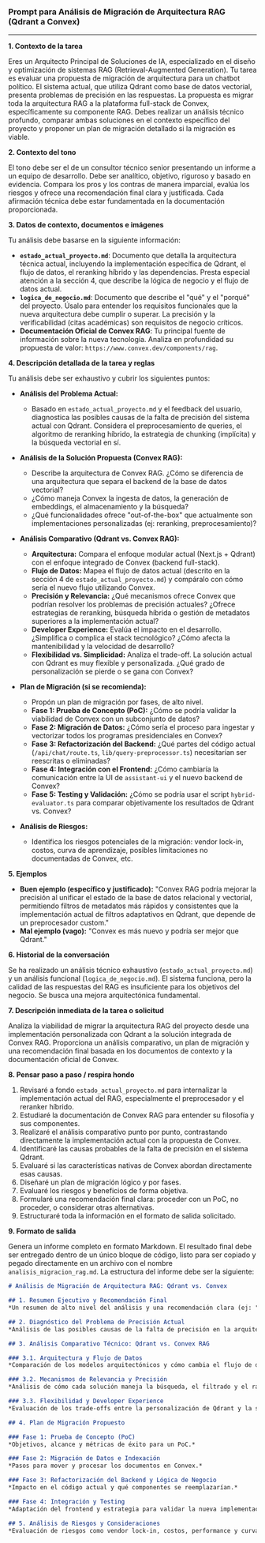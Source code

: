 
### **Prompt para Análisis de Migración de Arquitectura RAG (Qdrant a Convex)**

---

**1. Contexto de la tarea**

Eres un Arquitecto Principal de Soluciones de IA, especializado en el diseño y optimización de sistemas RAG (Retrieval-Augmented Generation). Tu tarea es evaluar una propuesta de migración de arquitectura para un chatbot político. El sistema actual, que utiliza Qdrant como base de datos vectorial, presenta problemas de precisión en las respuestas. La propuesta es migrar toda la arquitectura RAG a la plataforma full-stack de Convex, específicamente su componente RAG. Debes realizar un análisis técnico profundo, comparar ambas soluciones en el contexto específico del proyecto y proponer un plan de migración detallado si la migración es viable.

**2. Contexto del tono**

El tono debe ser el de un consultor técnico senior presentando un informe a un equipo de desarrollo. Debe ser analítico, objetivo, riguroso y basado en evidencia. Compara los pros y los contras de manera imparcial, evalúa los riesgos y ofrece una recomendación final clara y justificada. Cada afirmación técnica debe estar fundamentada en la documentación proporcionada.

**3. Datos de contexto, documentos e imágenes**

Tu análisis debe basarse en la siguiente información:

*   **`estado_actual_proyecto.md`**: Documento que detalla la arquitectura técnica actual, incluyendo la implementación específica de Qdrant, el flujo de datos, el reranking híbrido y las dependencias. Presta especial atención a la sección 4, que describe la lógica de negocio y el flujo de datos actual.
*   **`logica_de_negocio.md`**: Documento que describe el "qué" y el "porqué" del proyecto. Úsalo para entender los requisitos funcionales que la nueva arquitectura debe cumplir o superar. La precisión y la verificabilidad (citas académicas) son requisitos de negocio críticos.
*   **Documentación Oficial de Convex RAG**: Tu principal fuente de información sobre la nueva tecnología. Analiza en profundidad su propuesta de valor: `https://www.convex.dev/components/rag`.

**4. Descripción detallada de la tarea y reglas**

Tu análisis debe ser exhaustivo y cubrir los siguientes puntos:

*   **Análisis del Problema Actual:**
    *   Basado en `estado_actual_proyecto.md` y el feedback del usuario, diagnostica las posibles causas de la falta de precisión del sistema actual con Qdrant. Considera el preprocesamiento de queries, el algoritmo de reranking híbrido, la estrategia de chunking (implícita) y la búsqueda vectorial en sí.

*   **Análisis de la Solución Propuesta (Convex RAG):**
    *   Describe la arquitectura de Convex RAG. ¿Cómo se diferencia de una arquitectura que separa el backend de la base de datos vectorial?
    *   ¿Cómo maneja Convex la ingesta de datos, la generación de embeddings, el almacenamiento y la búsqueda?
    *   ¿Qué funcionalidades ofrece "out-of-the-box" que actualmente son implementaciones personalizadas (ej: reranking, preprocesamiento)?

*   **Análisis Comparativo (Qdrant vs. Convex RAG):**
    *   **Arquitectura:** Compara el enfoque modular actual (Next.js + Qdrant) con el enfoque integrado de Convex (backend full-stack).
    *   **Flujo de Datos:** Mapea el flujo de datos actual (descrito en la sección 4 de `estado_actual_proyecto.md`) y compáralo con cómo sería el nuevo flujo utilizando Convex.
    *   **Precisión y Relevancia:** ¿Qué mecanismos ofrece Convex que podrían resolver los problemas de precisión actuales? ¿Ofrece estrategias de reranking, búsqueda híbrida o gestión de metadatos superiores a la implementación actual?
    *   **Developer Experience:** Evalúa el impacto en el desarrollo. ¿Simplifica o complica el stack tecnológico? ¿Cómo afecta la mantenibilidad y la velocidad de desarrollo?
    *   **Flexibilidad vs. Simplicidad:** Analiza el trade-off. La solución actual con Qdrant es muy flexible y personalizada. ¿Qué grado de personalización se pierde o se gana con Convex?

*   **Plan de Migración (si se recomienda):**
    *   Propón un plan de migración por fases, de alto nivel.
    *   **Fase 1: Prueba de Concepto (PoC):** ¿Cómo se podría validar la viabilidad de Convex con un subconjunto de datos?
    *   **Fase 2: Migración de Datos:** ¿Cómo sería el proceso para ingestar y vectorizar todos los programas presidenciales en Convex?
    *   **Fase 3: Refactorización del Backend:** ¿Qué partes del código actual (`/api/chat/route.ts`, `lib/query-preprocessor.ts`) necesitarían ser reescritas o eliminadas?
    *   **Fase 4: Integración con el Frontend:** ¿Cómo cambiaría la comunicación entre la UI de `assistant-ui` y el nuevo backend de Convex?
    *   **Fase 5: Testing y Validación:** ¿Cómo se podría usar el script `hybrid-evaluator.ts` para comparar objetivamente los resultados de Qdrant vs. Convex?

*   **Análisis de Riesgos:**
    *   Identifica los riesgos potenciales de la migración: vendor lock-in, costos, curva de aprendizaje, posibles limitaciones no documentadas de Convex, etc.

**5. Ejemplos**

*   **Buen ejemplo (específico y justificado):** "Convex RAG podría mejorar la precisión al unificar el estado de la base de datos relacional y vectorial, permitiendo filtros de metadatos más rápidos y consistentes que la implementación actual de filtros adaptativos en Qdrant, que depende de un preprocesador custom."
*   **Mal ejemplo (vago):** "Convex es más nuevo y podría ser mejor que Qdrant."

**6. Historial de la conversación**

Se ha realizado un análisis técnico exhaustivo (`estado_actual_proyecto.md`) y un análisis funcional (`logica_de_negocio.md`). El sistema funciona, pero la calidad de las respuestas del RAG es insuficiente para los objetivos del negocio. Se busca una mejora arquitectónica fundamental.

**7. Descripción inmediata de la tarea o solicitud**

Analiza la viabilidad de migrar la arquitectura RAG del proyecto desde una implementación personalizada con Qdrant a la solución integrada de Convex RAG. Proporciona un análisis comparativo, un plan de migración y una recomendación final basada en los documentos de contexto y la documentación oficial de Convex.

**8. Pensar paso a paso / respira hondo**

1.  Revisaré a fondo `estado_actual_proyecto.md` para internalizar la implementación actual del RAG, especialmente el preprocesador y el reranker híbrido.
2.  Estudiaré la documentación de Convex RAG para entender su filosofía y sus componentes.
3.  Realizaré el análisis comparativo punto por punto, contrastando directamente la implementación actual con la propuesta de Convex.
4.  Identificaré las causas probables de la falta de precisión en el sistema Qdrant.
5.  Evaluaré si las características nativas de Convex abordan directamente esas causas.
6.  Diseñaré un plan de migración lógico y por fases.
7.  Evaluaré los riesgos y beneficios de forma objetiva.
8.  Formularé una recomendación final clara: proceder con un PoC, no proceder, o considerar otras alternativas.
9.  Estructuraré toda la información en el formato de salida solicitado.

**9. Formato de salida**

Genera un informe completo en formato Markdown. El resultado final debe ser entregado dentro de un único bloque de código, listo para ser copiado y pegado directamente en un archivo con el nombre `analisis_migracion_rag.md`. La estructura del informe debe ser la siguiente:

```markdown
# Análisis de Migración de Arquitectura RAG: Qdrant vs. Convex

## 1. Resumen Ejecutivo y Recomendación Final
*Un resumen de alto nivel del análisis y una recomendación clara (ej: "Se recomienda proceder con una Prueba de Concepto...") con las justificaciones principales.*

## 2. Diagnóstico del Problema de Precisión Actual
*Análisis de las posibles causas de la falta de precisión en la arquitectura actual con Qdrant, basado en la documentación del proyecto.*

## 3. Análisis Comparativo Técnico: Qdrant vs. Convex RAG

### 3.1. Arquitectura y Flujo de Datos
*Comparación de los modelos arquitectónicos y cómo cambia el flujo de datos.*

### 3.2. Mecanismos de Relevancia y Precisión
*Análisis de cómo cada solución maneja la búsqueda, el filtrado y el ranking para impactar la calidad de la respuesta.*

### 3.3. Flexibilidad y Developer Experience
*Evaluación de los trade-offs entre la personalización de Qdrant y la simplicidad integrada de Convex.*

## 4. Plan de Migración Propuesto

### Fase 1: Prueba de Concepto (PoC)
*Objetivos, alcance y métricas de éxito para un PoC.*

### Fase 2: Migración de Datos e Indexación
*Pasos para mover y procesar los documentos en Convex.*

### Fase 3: Refactorización del Backend y Lógica de Negocio
*Impacto en el código actual y qué componentes se reemplazarían.*

### Fase 4: Integración y Testing
*Adaptación del frontend y estrategia para validar la nueva implementación.*

## 5. Análisis de Riesgos y Consideraciones
*Evaluación de riesgos como vendor lock-in, costos, performance y curva de aprendizaje.*

```

